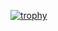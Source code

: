 [![trophy](https://github-profile-trophy.vercel.app/?username=Lucaaa31)](https://github.com/ryo-ma/github-profile-trophy)

